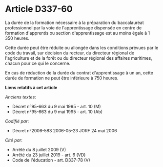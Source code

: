 # Article D337-60

La durée de la formation nécessaire à la préparation du baccalauréat professionnel par la voie de l'apprentissage dispensée
en centre de formation d'apprentis ou section d'apprentissage est au moins égale à 1 350 heures.

Cette durée peut être réduite ou allongée dans les conditions prévues par le code du travail, sur décision du recteur, du
directeur régional de l'agriculture et de la forêt ou du directeur régional des affaires maritimes, chacun pour ce qui le
concerne.

En cas de réduction de la durée du contrat d'apprentissage à un an, cette durée de formation ne peut être inférieure à 750
heures.

**Liens relatifs à cet article**

_Anciens textes_:

  - Décret n°95-663 du 9 mai 1995 - art. 10 (M)
  - Décret n°95-663 du 9 mai 1995 - art. 10 (Ab)

_Codifié par_:

  - Décret n°2006-583 2006-05-23 JORF 24 mai 2006

_Cité par_:

  - Arrêté du 8 juillet 2009 (V)
  - Arrêté du 23 juillet 2019 - art. 6 (VD)
  - Code de l'éducation - art. D337-78 (V)
